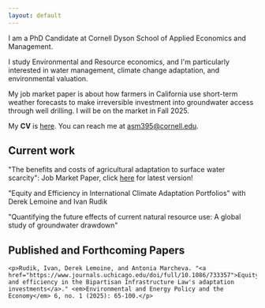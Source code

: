 ```yaml
---
layout: default
---
```


I am a PhD Candidate at Cornell Dyson School of Applied Economics and Management.

I study Environmental and Resource economics, and I'm particularly interested in water management, climate change adaptation, and environmental valuation.  

My job market paper is about how farmers in California use short-term weather forecasts to make irreversible investment into groundwater access through well drilling. I will be on the market in Fall 2025.

My **CV** is [here](./cv.html). You can reach me at <a href="asm395@cornell.edu">asm395@cornell.edu</a>.

## Current work

"The benefits and costs of agricultural adaptation to surface water scarcity": Job Market Paper, click [here](./jmp.html) for latest version! 

"Equity and Efficiency in International Climate Adaptation Portfolios" with Derek Lemoine and Ivan Rudik

"Quantifying the future effects of current natural resource use: A global study of groundwater drawdown"

## Published and Forthcoming Papers
    <p>Rudik, Ivan, Derek Lemoine, and Antonia Marcheva. "<a href="https://www.journals.uchicago.edu/doi/full/10.1086/733357">Equity and efficiency in the Bipartisan Infrastructure Law's adaptation investments</a>." <em>Environmental and Energy Policy and the Economy</em> 6, no. 1 (2025): 65-100.</p>